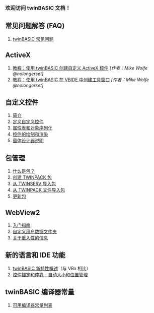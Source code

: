 ### 欢迎访问 twinBASIC 文档！

## 常见问题解答 (FAQ)

1. [twinBASIC 常见问题](twinBASIC-Frequently-Asked-Questions-(FAQs))

## ActiveX
1. [教程：使用 twinBASIC 创建自定义 ActiveX 控件](https://nolongerset.com/create-activex-control-with-twinbasic/) _[作者：Mike Wolfe @nolongerset]_
2. [教程：使用 twinBASIC 在 VBIDE 中创建工具窗口](https://nolongerset.com/create-a-vbe-addin-with-twinbasic/) _[作者：Mike Wolfe @nolongerset]_

## 自定义控件
1. [简介](twinBASIC-CustomControls-Introduction)
2. [定义自定义控件](twinBASIC---CustomControls---Defining-a-CustomControl)
3. [属性表和对象序列化](twinBASIC---CustomControls---Property-Sheet-&-Object-Serialization)
4. [控件的绘制和渲染](twinBASIC---CustomControls---Painting---drawing-to-your-control)
5. [窗体设计器说明](twinBASIC---CustomControls---Notes-about-the-form-designer)

## 包管理
1. [什么是包？](twinBASIC-Packages-What-is-a-package)
2. [创建 TWINPACK 包](twinBASIC-Packages-Creating-a-TWINPACK-package)
3. [从 TWINSERV 导入包](twinBASIC-Packages-Importing-a-package-from-TWINSERV)
4. [从 TWINPACK 文件导入包](twinBASIC-Packages-Importing-a-package-from-a-TWINPACK-file)
5. [更新包](twinBASIC-Packages-Updating-a-package)

## WebView2
1. [入门指南](twinBASIC-WebView2-Getting-Started)
2. [自定义用户数据文件夹](twinBASIC-WebView2-Customize-The-UserDataFolder)
3. [关于重入性的信息](twinBASIC-WebView2-Information-about-re-entrancy)

## 新的语言和 IDE 功能
1. [twinBASIC 新特性概述](twinBASIC-Features-1)（与 VBx 相比）
2. [控件锚定和停靠 - 自动大小和位置管理](Control-Anchoring-and-Docking-‐-Automatic-size-and-position-management)

## twinBASIC 编译器常量
1. [可用编译器常量列表](twinBASIC-Compiler-Constants)